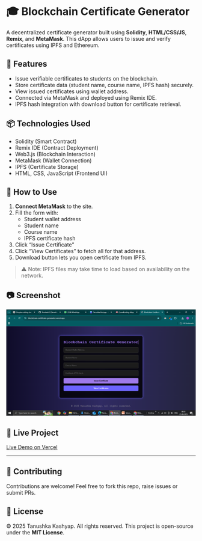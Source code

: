 # 🎓 Blockchain Certificate Generator

A decentralized certificate generator built using **Solidity**, **HTML/CSS/JS**, **Remix**, and **MetaMask**. This dApp allows users to issue and verify certificates using IPFS and Ethereum.

## 🌟 Features

- Issue verifiable certificates to students on the blockchain.
- Store certificate data (student name, course name, IPFS hash) securely.
- View issued certificates using wallet address.
- Connected via MetaMask and deployed using Remix IDE.
- IPFS hash integration with download button for certificate retrieval.

## 📦 Technologies Used

- Solidity (Smart Contract)
- Remix IDE (Contract Deployment)
- Web3.js (Blockchain Interaction)
- MetaMask (Wallet Connection)
- IPFS (Certificate Storage)
- HTML, CSS, JavaScript (Frontend UI)

## 🚀 How to Use

1. **Connect MetaMask** to the site.
2. Fill the form with:
   - Student wallet address
   - Student name
   - Course name
   - IPFS certificate hash
3. Click “Issue Certificate”
4. Click “View Certificates” to fetch all for that address.
5. Download button lets you open certificate from IPFS.

> ⚠️ Note: IPFS files may take time to load based on availability on the network.

## 📷 Screenshot

![Screenshot](./Screenshot%20(748).png)

## 🔗 Live Project

[Live Demo on Vercel](https://blockchain-certificate-generator.vercel.app/) 

---

## 🤝 Contributing

Contributions are welcome! Feel free to fork this repo, raise issues or submit PRs.

## 🪪 License
© 2025 Tanushka Kashyap. All rights reserved.
This project is open-source under the **MIT License**.
